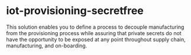 # iot-provisioning-secretfree
This solution enables you to define a process to decouple manufacturing from the provisioning process while assuring that private secrets do not have the opportunity to be exposed at any point throughout supply chain, manufacturing, and on-boarding.
